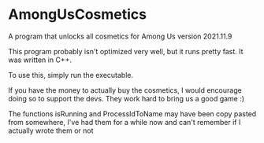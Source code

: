 # AmongUsCosmetics
A program that unlocks all cosmetics for Among Us version 2021.11.9 

This program probably isn't optimized very well, but it runs pretty fast. It was written in C++.

To use this, simply run the executable.

If you have the money to actually buy the cosmetics, I would encourage doing so to support the devs. They work hard to bring us a good game :) 

The functions isRunning and ProcessIdToName may have been copy pasted from somewhere, I've had them for a while now and can't remember if I actually wrote them or not 
